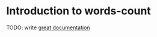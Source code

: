 # Introduction to words-count

TODO: write [great documentation](http://jacobian.org/writing/what-to-write/)
